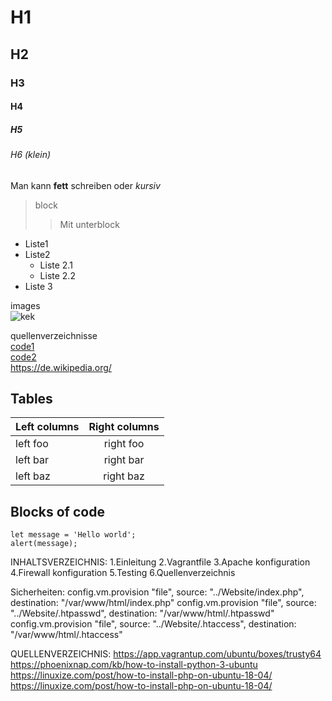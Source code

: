 # H1
## H2
### H3
#### H4
##### H5
###### H6 (klein)

Man kann **fett** schreiben oder *kursiv* 

> block
>> Mit unterblock

- Liste1
- Liste2
    - Liste 2.1
    - Liste 2.2
- Liste 3

images  
![kek](C:\Users\burim\Desktop\b02.jpeg)

quellenverzeichnisse  
[code1](https://www.markdownguide.org/basic-syntax/)   
[code2](https://de.wikipedia.org/)    
<https://de.wikipedia.org/>

## Tables

| Left columns  | Right columns |
| ------------- |:-------------:|
| left foo      | right foo     |
| left bar      | right bar     |
| left baz      | right baz     |

## Blocks of code

```
let message = 'Hello world';
alert(message);
```




INHALTSVERZEICHNIS:
1.Einleitung
2.Vagrantfile
3.Apache konfiguration
4.Firewall konfiguration
5.Testing
6.Quellenverzeichnis

Sicherheiten:
  config.vm.provision "file", source: "../Website/index.php", destination: "/var/www/html/index.php"
  config.vm.provision "file", source: "../Website/.htpasswd", destination: "/var/www/html/.htpasswd"
  config.vm.provision "file", source: "../Website/.htaccess", destination: "/var/www/html/.htaccess"

QUELLENVERZEICHNIS:
https://app.vagrantup.com/ubuntu/boxes/trusty64
https://phoenixnap.com/kb/how-to-install-python-3-ubuntu
https://linuxize.com/post/how-to-install-php-on-ubuntu-18-04/
https://linuxize.com/post/how-to-install-php-on-ubuntu-18-04/

